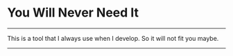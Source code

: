 # You Will Never Need It

-----
This is a tool that I always use when I develop. 
So it will not fit you maybe.

---

